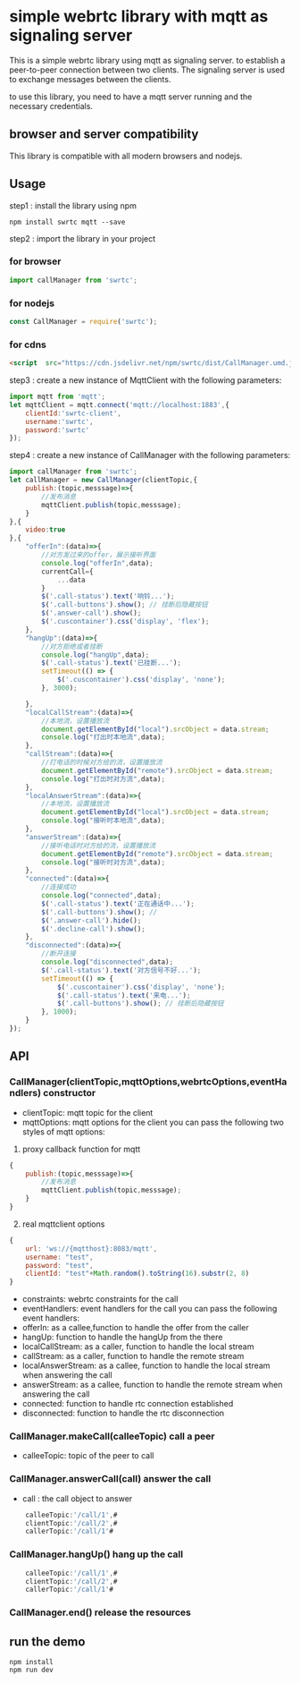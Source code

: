 # simple webrtc library with mqtt as signaling server 

This is a simple webrtc library using mqtt as signaling server. to establish a peer-to-peer connection between two clients. The signaling server is used to exchange messages between the clients.

to use this library, you need to have a mqtt server running and the necessary credentials.
## browser and server compatibility

This library is compatible with all modern browsers and nodejs.

## Usage
step1 : install the library using npm
```
npm install swrtc mqtt --save
```

step2 : import the library in your project

### for browser
```javascript
import callManager from 'swrtc';
```
### for nodejs
```javascript
const CallManager = require('swrtc');
```
### for cdns
```html
<script  src="https://cdn.jsdelivr.net/npm/swrtc/dist/CallManager.umd.js"></script>
```

step3 : create a new instance of MqttClient with the following parameters:
```javascript
import mqtt from 'mqtt';
let mqttClient = mqtt.connect('mqtt://localhost:1883',{
    clientId:'swrtc-client',
    username:'swrtc',
    password:'swrtc'
});
```


step4 : create a new instance of CallManager with the following parameters:
```javascript
import callManager from 'swrtc';
let callManager = new CallManager(clientTopic,{
    publish:(topic,messsage)=>{
        //发布消息
        mqttClient.publish(topic,messsage);
    }
},{
    video:true
},{
    "offerIn":(data)=>{
        //对方发过来的offer，展示接听界面
        console.log("offerIn",data);
        currentCall={
            ...data
        }
        $('.call-status').text('响铃...');
        $('.call-buttons').show(); // 挂断后隐藏按钮
        $('.answer-call').show();
        $('.cuscontainer').css('display', 'flex');
    },
    "hangUp":(data)=>{
        //对方拒绝或者挂断
        console.log("hangUp",data);
        $('.call-status').text('已挂断...');
        setTimeout(() => {
            $('.cuscontainer').css('display', 'none');
        }, 3000);

    },
    "localCallStream":(data)=>{
        //本地流，设置播放流
        document.getElementById("local").srcObject = data.stream;
        console.log("打出时本地流",data);
    },
    "callStream":(data)=>{
        //打电话的时候对方给的流，设置播放流
        document.getElementById("remote").srcObject = data.stream;
        console.log("打出时对方流",data);
    },
    "localAnswerStream":(data)=>{
        //本地流，设置播放流
        document.getElementById("local").srcObject = data.stream;
        console.log("接听时本地流",data);
    },
    "answerStream":(data)=>{
        //接听电话时对方给的流，设置播放流
        document.getElementById("remote").srcObject = data.stream;
        console.log("接听时对方流",data);
    },
    "connected":(data)=>{
        //连接成功
        console.log("connected",data);
        $('.call-status').text('正在通话中...');
        $('.call-buttons').show(); //
        $('.answer-call').hide();
        $('.decline-call').show();
    },
    "disconnected":(data)=>{
        //断开连接
        console.log("disconnected",data);
        $('.call-status').text('对方信号不好...');
        setTimeout(() => {
            $('.cuscontainer').css('display', 'none');
            $('.call-status').text('来电...');
            $('.call-buttons').show(); // 挂断后隐藏按钮
        }, 1000);
    }
});

```

## API

### CallManager(clientTopic,mqttOptions,webrtcOptions,eventHandlers) constructor

- clientTopic: mqtt topic for the client
- mqttOptions: mqtt options for the client
you can pass the following two styles of mqtt options:
1. proxy callback function for mqtt
```javascript
{
    publish:(topic,messsage)=>{
        //发布消息
        mqttClient.publish(topic,messsage);
    }
}
```
2. real mqttclient options
```javascript
{
    url: 'ws://{mqtthost}:8083/mqtt',
    username: "test",
    password: "test",
    clientId: "test"+Math.random().toString(16).substr(2, 8)
}
```
- constraints: webrtc constraints for the call
- eventHandlers: event handlers for the call
you can pass the following event handlers:
- offerIn: as a callee,function to handle the offer from the caller
- hangUp: function to handle the hangUp from the there
- localCallStream: as a caller, function to handle the local stream
- callStream: as a caller, function to handle the remote stream
- localAnswerStream: as a callee, function to handle the local stream when answering the call
- answerStream: as a callee, function to handle the remote stream when answering the call
- connected: function to handle rtc connection established
- disconnected: function to handle the rtc  disconnection


### CallManager.makeCall(calleeTopic) call a peer

- calleeTopic:  topic of the peer to call

### CallManager.answerCall(call) answer the call
- call : the call object to answer
```javascript
    calleeTopic:'/call/1',# 
    clientTopic:'/call/2',#
    callerTopic:'/call/1'#
```
### CallManager.hangUp() hang up the call
```javascript
    calleeTopic:'/call/1',# 
    clientTopic:'/call/2',#
    callerTopic:'/call/1'#
```
### CallManager.end() release the resources

## run the demo
```shell
npm install
npm run dev
```
